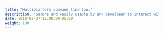 ```yaml
---
title: "Multiplatform command line tool"
description: "Secure and easily usable by any developer to interact with an EOS blockchain"
date: 2018-08-27T12:00:00-05:00
weight: 100
---
```


